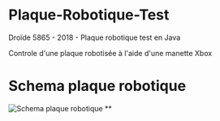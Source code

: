 # Plaque-Robotique-Test
Droïde 5865 - 2018 - Plaque robotique test en Java

Controle d'une plaque robotisée à l'aide d'une manette Xbox

# Schema plaque robotique 
![Schema plaque robotique](https://i.imgur.com/xRqF7ti.png) **

